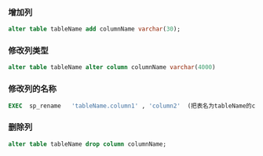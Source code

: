 ### 增加列

```sql
alter table tableName add columnName varchar(30); 
```

### 修改列类型

```sql
alter table tableName alter column columnName varchar(4000) 
```

### 修改列的名称

```sql
EXEC  sp_rename   'tableName.column1' , 'column2'  (把表名为tableName的column1列名修改为column2)  
```

### 删除列

```sql
alter table tableName drop column columnName;
```

